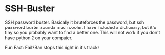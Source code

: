 # SSH-Buster
SSH password buster. Basically it bruteforces the password, but ssh password buster sounds much cooler. I have included a dictionary, but it's tiny so you probably want to find a better one. This will not work if you don't have python 2 on your computer.

Fun Fact: Fail2Ban stops this right in it's tracks
